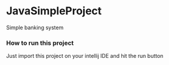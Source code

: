 # JavaSimpleProject
Simple banking system
<h3>How to run this project</h3>
<p>Just import this project on your intellij IDE and hit the run button</p>
